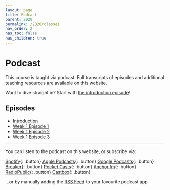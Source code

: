 ```yaml
---
layout: page
title: Podcast
parent: 2020
permalink: /2020/classes
nav_order: 2
has_toc: false
has_children: true
---
```


# Podcast

This course is taught via podcast. Full transcripts of episodes and additional teaching resources are available on this website.

Want to dive straight in? Start with [the introduction episode](/2020/classes/w00e00)!


## Episodes

- [Introduction](/2020/classes/w00e00/)
- [Week 1 Episode 1](/2020/classes/w01e01)
- [Week 1 Episode 2](/2020/classes/w01e02)
- [Week 1 Episode 3](/2020/classes/w01e03)


---

You can listen to the podcast on this website, or subscribe via:

[Spotify](https://open.spotify.com/show/3sYD3KyPJXnIHUY2m2uFcy){: .button} [Apple Podcasts](https://podcasts.apple.com/nl/podcast/scripted-design/id1533696064?l=en){: .button} [Google Podcasts](https://www.google.com/podcasts?feed=aHR0cHM6Ly9hbmNob3IuZm0vcy8zN2QzMjZjNC9wb2RjYXN0L3Jzcw==){: .button} [Breaker](https://breaker.audio/scripted-design){: .button} [Pocket Casts](https://pca.st/h40ivs5f){: .button} [Anchor.fm](https://anchor.fm/scripteddesign){: .button} [RadioPublic](https://radiopublic.com/scripted-design-WaxpdP){: .button} [Castbox](https://castbox.fm/channel/Scripted-Design-id3371338){: .button}

...or by manually adding the [RSS Feed](https://anchor.fm/s/37d326c4/podcast/rss) to your favourite podcast app.
